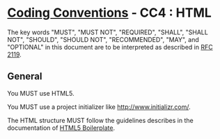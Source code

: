 # [Coding Conventions](https://github.com/kdubuc/coding-conventions/blob/master/README.md) - CC4 : HTML

The key words "MUST", "MUST NOT", "REQUIRED", "SHALL", "SHALL NOT", "SHOULD",
"SHOULD NOT", "RECOMMENDED", "MAY", and "OPTIONAL" in this document are to be
interpreted as described in [RFC 2119][].

[RFC 2119]: http://www.ietf.org/rfc/rfc2119.txt
[PSR-0]: https://github.com/php-fig/fig-standards/blob/master/accepted/PSR-0.md
[PSR-1]: https://github.com/php-fig/fig-standards/blob/master/accepted/PSR-1-basic-coding-standard.md

## General

You MUST use HTML5.

You MUST use a project initializer like http://www.initializr.com/.

The HTML structure MUST follow the guidelines describes in the documentation of [HTML5 Boilerplate](https://github.com/h5bp/html5-boilerplate/blob/v4.0.2/doc/html.md).

